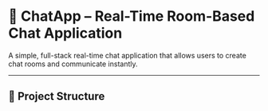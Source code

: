 # 🧠 ChatApp – Real-Time Room-Based Chat Application

A simple, full-stack real-time chat application that allows users to create chat rooms and communicate instantly.

---

## 📁 Project Structure

